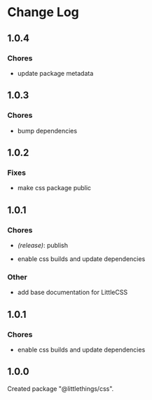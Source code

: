 # Change Log

## 1.0.4

### Chores

- update package metadata


## 1.0.3

### Chores

- bump dependencies


## 1.0.2

### Fixes

- make css package public


## 1.0.1

### Chores

- _(release)_: publish

- enable css builds and update dependencies


### Other

- add base documentation for LittleCSS


## 1.0.1

### Chores

- enable css builds and update dependencies


## 1.0.0

Created package "@littlethings/css".

